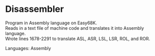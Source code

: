 # Disassembler
Program in Assembly language on Easy68K. <br />
Reads in a text file of machine code and translates it into Assembly language. <br />
Wrote lines 1678-2291 to translate ASL, ASR, LSL, LSR, ROL, and ROR. <br />

Languages: Assembly
